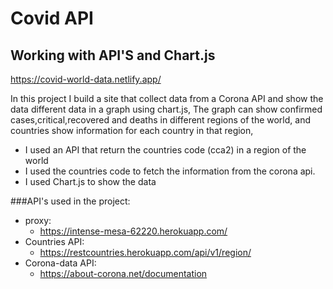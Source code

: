 # Covid API

## Working with API'S and Chart.js

https://covid-world-data.netlify.app/

In this project I build a site that collect data from a Corona API and show the data
different data in a graph using chart.js, 
The graph can show confirmed cases,critical,recovered and deaths in different regions of the world, and countries 
show information for each country in that region,


- I used an API that return the countries code (cca2) in a region of the world
- I used the countries code to fetch the information from the corona api.
- I used Chart.js to show the data 

###API's used in the project:
- proxy:
    - https://intense-mesa-62220.herokuapp.com/
- Countries API:
    - https://restcountries.herokuapp.com/api/v1/region/
- Corona-data API:
     - https://about-corona.net/documentation